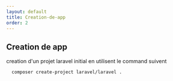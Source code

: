 ```yaml
---
layout: default
title: Creation-de-app
order: 2
---
```

## Creation de app 
creation  d'un projet laravel initial en utilisent le command suivent 
```bash
  composer create-project laravel/laravel .
```
